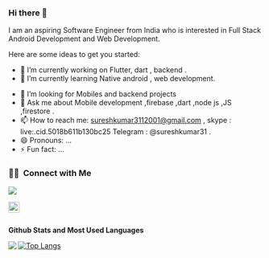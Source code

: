 ### Hi there 👋


<!-- **SureshKumar311/sureshkumar311** is a ✨ _special_ ✨ repository because its `README.md` (this file) appears on your GitHub profile.
 -->

I am an aspiring Software Engineer from India who is interested in Full Stack Android Development and Web Development.

Here are some ideas to get you started:

- 🔭 I’m currently working on Flutter, dart , backend .
- 🌱 I’m currently learning Native android , web development.
<!-- - 👯 I’m looking to collaborate on  -->
- 🤔 I’m looking for Mobiles and backend projects 
- 💬 Ask me about Mobile development ,firebase ,dart ,node js ,JS ,firestore .
- 📫 How to reach me: sureshkumar3112001@gmail.com ,  skype : live:.cid.5018b611b130bc25
  Telegram : @sureshkumar31 .
- 😄 Pronouns: ...
- ⚡ Fun fact: ...



### 🤝🏻 &nbsp;Connect with Me


<a href="mailto:sureshkumar3112001@gmail.com"><img src="https://img.shields.io/badge/-sureshkumar3112001@gmail.com-D14836?style=flat&logo=Gmail&logoColor=white"/></a>
 
[<img align="left" alt="anish-m-code | LinkedIn" width="22px" src="https://cdn.jsdelivr.net/npm/simple-icons@v3/icons/linkedin.svg" />](https://www.linkedin.com/in/sureshkumar311)

 
<br><br>

<!-- <details>
<summary>
  <b>Github Stats and Most Used Languages </b>
</summary>
<p align="left"> <img alt="Suresh Github Stats" src="https://github-readme-stats.vercel.app/api?username=SureshKumar311&theme=vision-friendly-dark&show_icons=true&hide_border=true&count_private=true&bg_color=0D1117"/>
 
 [![Top Langs](https://github-readme-stats.vercel.app/api/top-langs/?username=SureshKumar311&hide=Shell,Makefile)](https://github.com/SureshKumar311)

</details> -->


<b>Github Stats and Most Used Languages </b>


<img align="left" src="https://github-readme-stats.vercel.app/api?username=SureshKumar311&show_icons=true&theme=tokyonight" /> 

[![Top Langs](https://github-readme-stats.vercel.app/api/top-langs/?username=SureshKumar311&hide=Shell,Makefile)](https://github.com/SureshKumar311)



